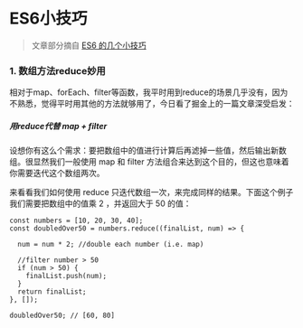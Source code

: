 # ES6小技巧

> 文章部分摘自 [ES6 的几个小技巧](https://juejin.im/post/5ab9a8196fb9a028b86e0615) 

### 1. 数组方法reduce妙用

相对于map、forEach、filter等函数，我平时用到reduce的场景几乎没有，因为不熟悉，觉得平时用其他的方法就够用了，今日看了掘金上的一篇文章深受启发：

##### 用reduce代替 map + filter

设想你有这么个需求：要把数组中的值进行计算后再滤掉一些值，然后输出新数组。很显然我们一般使用 map 和 filter 方法组合来达到这个目的，但这也意味着你需要迭代这个数组两次。

来看看我们如何使用 reduce 只迭代数组一次，来完成同样的结果。下面这个例子我们需要把数组中的值乘 2 ，并返回大于 50 的值：

```
const numbers = [10, 20, 30, 40];
const doubledOver50 = numbers.reduce((finalList, num) => {
  
  num = num * 2; //double each number (i.e. map)
  
  //filter number > 50
  if (num > 50) {
    finalList.push(num);
  }
  return finalList;
}, []);

doubledOver50; // [60, 80]
```

